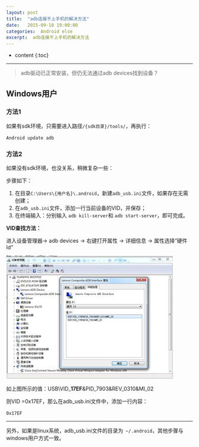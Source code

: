 ```yaml
---
layout: post
title:  "adb连接不上手机的解决方法"
date:   2015-09-18 19:00:00
categories:  Android else
excerpt:  adb连接不上手机的解决方法
---
```


* content
{:toc}

---

> adb驱动已正常安装，但仍无法通过adb devices找到设备？


## Windows用户

### 方法1

如果有sdk环境，只需要进入路径`/{sdk目录}/tools/`，再执行： 
 
	Android update adb

### 方法2

如果没有sdk环境，也没关系，稍微复杂一些：

步骤如下：

1. 在目录`C:\Users\{用户名}\.android`，新建`adb_usb.ini`文件，如果存在无需创建；
2. 在`adb_usb.ini`文件，添加一行当前设备的VID，并保存；
3. 在终端输入：分别输入 `adb kill-server`和 `adb start-server`，即可完成。

**VID查找方法：**

 进入设备管理器-> adb devices -> 右键打开属性 -> 详细信息 -> 属性选择“硬件Id”

![adb vid](/images/adb/1.jpg)
 
如上图所示的值：USB\VID_**17EF**&PID_7903&REV_0310&MI_02

则VID =0x17EF，那么在adb_usb.ini文件中，添加一行内容：  

	0x17EF


----------

另外，如果是linux系统，adb_usb.ini文件的目录为` ~/.android`，其他步骤与windows用户方式一致。



